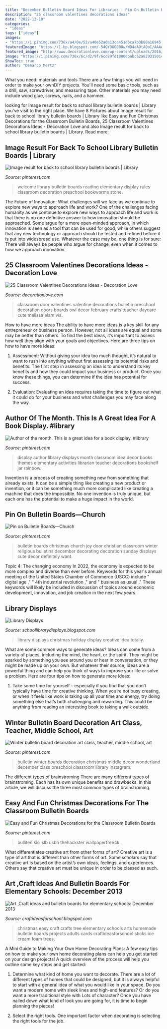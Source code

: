 ```yaml
---
title: "December Bulletin Board Ideas For Libraries : Pin On Bulletin Boards—church"
description: "25 classroom valentines decorations ideas"
date: "2022-12-10"
categories:
- "ideas"
tags: ["ideas"]
images:
- "https://i.pinimg.com/736x/a4/0e/52/a40e52a0a13ca451d6ca7b3b80a16945.jpg"
featuredImage: "https://1.bp.blogspot.com/-54QYDUO00Ow/WD4aAOtAQoI/AAAAAAAADQc/I6g44xLV3x4l_FtvWEAgM2tu69yIovjaACLcB/s1600/IMG_3136.JPG"
featured_image: "http://www.decorationlove.com/wp-content/uploads/2016/11/Classroom-Door-Decoration-for-Valentine-Day.jpg"
image: "https://i.pinimg.com/736x/6c/d2/9f/6cd29fd18006babc62a8293150148230.jpg"
ShowToc: true
author: "Demarco Mertz"
---
```



What you need: materials and tools
There are a few things you will need in order to make your ownDIY projects. You'll need some basic tools, such as a drill, saw, screwdriver, and measuring tape. Other materials you may need include wood glue, screws, nails, and a hammer.

	

		
looking for Image result for back to school library bulletin boards | Library you've visit to the right place. We have 8 Pictures about Image result for back to school library bulletin boards | Library like Easy and Fun Christmas Decorations for the Classroom Bulletin Boards, 25 Classroom Valentines Decorations Ideas - Decoration Love and also Image result for back to school library bulletin boards | Library. Read more:
		
    
## Image Result For Back To School Library Bulletin Boards | Library

<img loading=lazy src="https://i.pinimg.com/736x/a4/0e/52/a40e52a0a13ca451d6ca7b3b80a16945.jpg" onerror="this.onerror=null;this.src='https://tse2.mm.bing.net/th?id=OIP.IjVcTMEzbxf4mvoIxLauYAHaFj&amp;pid=15.1';" alt="Image result for back to school library bulletin boards | Library">

_Source: pinterest.com_

>welcome library bulletin boards reading elementary display rules classroom decoration preschool bookworms stone. 

	

The Future of Innovation: What challenges will we face as we continue to explore new ways to approach life and work?
One of the challenges facing humanity as we continue to explore new ways to approach life and work is that there is no one definitive answer to how innovation should be approached. Some argue for a more open-minded approach, in which innovation is seen as a tool that can be used for good, while others suggest that any new technology or approach should be tested and refined before it is put into widespread use. Whatever the case may be, one thing is for sure: There will always be people who argue for change, even when it comes to how we approach innovation.

    
## 25 Classroom Valentines Decorations Ideas - Decoration Love

<img loading=lazy src="http://www.decorationlove.com/wp-content/uploads/2016/11/Classroom-Door-Decoration-for-Valentine-Day.jpg" onerror="this.onerror=null;this.src='https://tse3.mm.bing.net/th?id=OIP.eDbRCGliza7XbFRHGY3HOAHaJ4&amp;pid=15.1';" alt="25 Classroom Valentines Decorations Ideas - Decoration Love">

_Source: decorationlove.com_

>classroom door valentines valentine decorations bulletin preschool decoration doors boards owl decor february crafts teacher daycare cute melissa elam via. 

	

How to have more ideas
The ability to have more ideas is a key skill for any entrepreneur or business person. However, not all ideas are equal and some may be better than others. To find the best ideas, it’s important to assess how well they align with your goals and objectives. Here are three tips on how to have more ideas:
1. Assessment: Without giving your idea too much thought, it’s natural to want to rush into anything without first assessing its potential risks and benefits. The first step in assessing an idea is to understand its key benefits and how they could impact your business or product. Once you know these things, you can determine if the idea has potential for success.

2. Evaluation: Evaluating an idea requires taking the time to figure out what it could do for your business and what challenges you may face along the way.

    
## Author Of The Month. This Is A Great Idea For A Book Display. #library

<img loading=lazy src="https://i.pinimg.com/736x/6c/d2/9f/6cd29fd18006babc62a8293150148230.jpg" onerror="this.onerror=null;this.src='https://tse2.mm.bing.net/th?id=OIP.jSSTM4hJHwCpNkecKobrZAHaJ4&amp;pid=15.1';" alt="Author of the month. This is a great idea for a book display. #library">

_Source: pinterest.com_

>display author library displays month classroom idea decor books themes elementary activities librarian teacher decorations bookshelf jar rainbow. 

	

Invention is a process of creating something new from something that already exists. It can be a simple thing like creating a new product or invention, or it can be something much more complicated like creating a machine that does the impossible. No one invention is truly unique, but each one has the potential to make a huge impact in the world.

    
## Pin On Bulletin Boards—Church

<img loading=lazy src="https://i.pinimg.com/originals/0c/dc/4e/0cdc4eab265190fb50a815deb2f417ad.jpg" onerror="this.onerror=null;this.src='https://tse4.mm.bing.net/th?id=OIP.Hierw5h3g0v2UfUe6VB-zgHaJ6&amp;pid=15.1';" alt="Pin on Bulletin Boards—Church">

_Source: pinterest.com_

>bulletin boards christmas church joy door christian classroom winter religious bulletins december decorating decoration sunday displays cute decor definitely want. 

	

Topic 4: The changing economy
In 2022, the economy is expected to be more complex and diverse than ever before. Keywords for this year's annual meeting of the United States Chamber of Commerce (USCC) include " digital age ," " 4th industrial revolution ," and " business as usual ." 
These keywords will likely be included in discussion of topics around economic development, innovation, and job creation in the next few years.

    
## Library Displays

<img loading=lazy src="https://1.bp.blogspot.com/-54QYDUO00Ow/WD4aAOtAQoI/AAAAAAAADQc/I6g44xLV3x4l_FtvWEAgM2tu69yIovjaACLcB/s1600/IMG_3136.JPG" onerror="this.onerror=null;this.src='https://tse1.mm.bing.net/th?id=OIP.LcPqNSBtvkZtfYkRl2ebDAHaJ4&amp;pid=15.1';" alt="Library Displays">

_Source: schoollibrarydisplays.blogspot.com_

>library displays christmas holiday display creative idea totally. 

	

What are some common ways to generate ideas?
Ideas can come from a variety of places, including the mind, the heart, or the spirit. They might be sparked by something you see around you or hear in conversation, or they might be made up on your own. But whatever their source, ideas are a powerful thing and can help you think of ways to improve your life or solve a problem. Here are four tips on how to generate more ideas: 
1. Take some time for yourself – especially if you find that you don’t typically have time for creative thinking. When you’re not busy creating, or when it feels like work is taking up all your time and energy, try doing something else that’s both challenging and rewarding. This could be anything from reading an interesting book to taking a walk outside. 

    
## Winter Bulletin Board Decoration Art Class, Teacher, Middle School, Art

<img loading=lazy src="https://i.pinimg.com/736x/70/4c/20/704c2036884b35dd8296b3f1eaa3890e.jpg" onerror="this.onerror=null;this.src='https://tse3.mm.bing.net/th?id=OIP.mZCPhs-1h9-eimCnUwchjgHaFj&amp;pid=15.1';" alt="Winter bulletin board decoration art class, teacher, middle school, art">

_Source: pinterest.com_

>bulletin winter boards decoration christmas middle decor wonderland december class preschool classroom library instagram. 

	

The different types of brainstroming
There are many different types of brainstroming. Each has its own unique benefits and drawbacks. In this article, we will discuss the three most common types of brainstroming.

    
## Easy And Fun Christmas Decorations For The Classroom Bulletin Boards

<img loading=lazy src="https://i.pinimg.com/736x/24/3c/bd/243cbd9f8f740f86bfd263af8f2d3b06.jpg" onerror="this.onerror=null;this.src='https://tse2.mm.bing.net/th?id=OIP.MJ2XltmVCo54IDZRQuvQWwHaJx&amp;pid=15.1';" alt="Easy and Fun Christmas Decorations for the Classroom Bulletin Boards">

_Source: pinterest.com_

>bulliten kisi slb usbn thehackster wallpaperfree4k. 

	

What differentiates creative art from other forms of art?
Creative art is a type of art that is different than other forms of art. Some scholars say that creative art is based on the artist’s own ideas, feelings, and experiences. Others say that creative art must be unique in order to be classed as such.

    
## Art ,Craft Ideas And Bulletin Boards For Elementary Schools: December 2013

<img loading=lazy src="http://2.bp.blogspot.com/-7me7h4nZcoM/UqihND__WjI/AAAAAAAAAQU/SQeEcmPvsI8/s1600/IMG_2953.JPG" onerror="this.onerror=null;this.src='https://tse2.mm.bing.net/th?id=OIP.UrQ2PDhvlNpfD2HLGu1u4gHaJ6&amp;pid=15.1';" alt="Art ,Craft ideas and bulletin boards for elementary schools: December 2013">

_Source: craftideasforschool.blogspot.com_

>christmas easy craft crafts tree elementary schools arts homemade bulletin boards projects adults cards craftideasforschool sticks ice cream foam trees. 

	

A Mini Guide to Making Your Own Home Decorating Plans:
A few easy tips on how to make your own home decorating plans can help you get started on your design projects! A quick overview of the process will help you outline some key steps and get started:
1. Determine what kind of home you want to decorate. There are a lot of different types of homes that could be designed, but it is always helpful to start with a general idea of what you would like in your space. Do you want a modern home with sleek lines and high-end features? Or do you want a more traditional style with Lots of character? Once you have nailed down what kind of look you are going for, it is time to begin planning the pieces!

2. Select the right tools. One important factor when decorating is selecting the right tools for the job.

